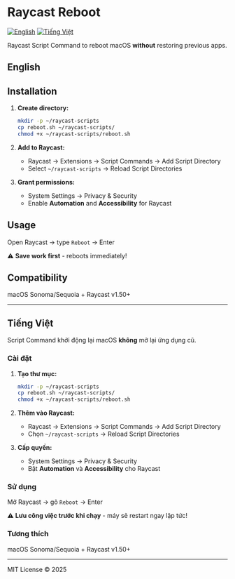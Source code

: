 # Raycast Reboot

[![English](https://img.shields.io/badge/English-blue)](#english) [![Tiếng Việt](https://img.shields.io/badge/Tiếng%20Việt-red)](#tiếng-việt)

Raycast Script Command to reboot macOS **without** restoring previous apps.

## English

## Installation

1. **Create directory:**
   ```bash
   mkdir -p ~/raycast-scripts
   cp reboot.sh ~/raycast-scripts/
   chmod +x ~/raycast-scripts/reboot.sh
   ```

2. **Add to Raycast:**
   - Raycast → Extensions → Script Commands → Add Script Directory
   - Select `~/raycast-scripts` → Reload Script Directories

3. **Grant permissions:**
   - System Settings → Privacy & Security
   - Enable **Automation** and **Accessibility** for Raycast

## Usage

Open Raycast → type `Reboot` → Enter

⚠️ **Save work first** - reboots immediately!

## Compatibility

macOS Sonoma/Sequoia + Raycast v1.50+

---

## Tiếng Việt

Script Command khởi động lại macOS **không** mở lại ứng dụng cũ.

### Cài đặt

1. **Tạo thư mục:**
   ```bash
   mkdir -p ~/raycast-scripts
   cp reboot.sh ~/raycast-scripts/
   chmod +x ~/raycast-scripts/reboot.sh
   ```

2. **Thêm vào Raycast:**
   - Raycast → Extensions → Script Commands → Add Script Directory
   - Chọn `~/raycast-scripts` → Reload Script Directories

3. **Cấp quyền:**
   - System Settings → Privacy & Security
   - Bật **Automation** và **Accessibility** cho Raycast

### Sử dụng

Mở Raycast → gõ `Reboot` → Enter

⚠️ **Lưu công việc trước khi chạy** - máy sẽ restart ngay lập tức!

### Tương thích

macOS Sonoma/Sequoia + Raycast v1.50+

---

MIT License © 2025  
